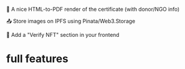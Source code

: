 🎨 A nice HTML-to-PDF render of the certificate (with donor/NGO info)

📤 Store images on IPFS using Pinata/Web3.Storage

📎 Add a "Verify NFT" section in your frontend


# full features